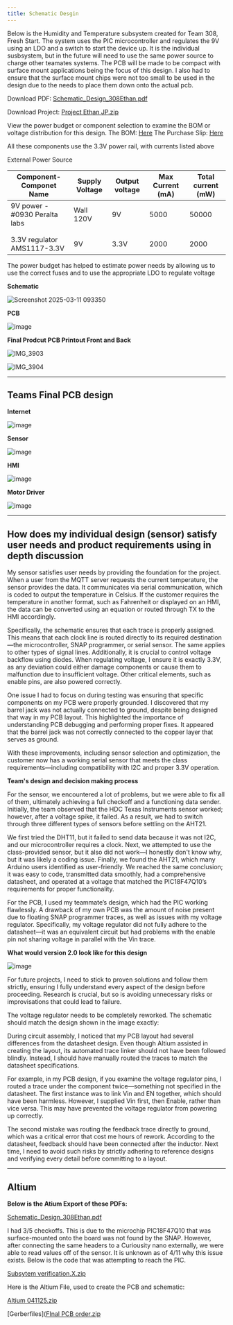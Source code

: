 ```yaml
---
title: Schematic Desgin
---
```

Below is the Humidity and Temperature subsystem created for Team 308, Fresh Start. 
The system uses the PIC microcontroller and regulates the 9V using an LDO and a switch to start the device up.
It is the individual susbsystem, but in the future will need to use the same power source to charge other teamates systems.
The PCB will be made to be compact with surface mount applications being the focus of this design. I also had to ensure that the surface mount chips were not too small to be used in the design due to the needs to place them down onto the actual pcb.

Download PDF: [Schematic_Design_308Ethan.pdf](https://docs.google.com/document/d/1R_pSA_grRBiEOySVnYVTawVCs2YtuYDbptRplWQcUcs/edit?tab=t.0)

Download Project: [Project Ethan JP.zip](https://github.com/user-attachments/files/19198007/Project.Ethan.JP.zip)

View the power budget or component selection to examine the BOM or voltage distribution for this design.
The BOM: [Here](https://docs.google.com/spreadsheets/d/1XDYP-75lMF53_pUxz10kB5wWfIxgC6Pn/edit?gid=1046845005#gid=1046845005)
The Purchase Slip: [Here](https://docs.google.com/spreadsheets/d/1szL4_3IZWjw0e24ai2LgEwiDuFHJ5Ls0/edit?gid=1685898793#gid=1685898793)

All these components use the 3.3V power rail, with currents listed above

External Power Source

| Component- Componet Name                | Supply Voltage | Output voltage | Max Current (mA) | Total current (mW) |
|--------------------------|-------------------|---------------------|------------------|------------|
| 9V power - #0930 Peralta labs     | Wall 120V      | 9V               | 5000            | 50000      |
|   |                  |                    |                 |          |
|  |  |  |  | |
| 3.3V regulator AMS1117-3.3V              | 9V       | 3.3V                | 2000            | 2000       |

The power budget has helped to estimate power needs by allowing us to use the correct fuses and to use the appropriate LDO to regulate voltage

**Schematic**

![Screenshot 2025-03-11 093350](https://github.com/user-attachments/assets/aa48b9cc-4702-4269-acf3-b9b52e117ee5)


**PCB** 

![image](https://github.com/user-attachments/assets/e321084d-0bac-43e1-ab30-9426a3a80da0)

**Final Prodcut PCB Printout Front and Back**

![IMG_3903](https://github.com/user-attachments/assets/abe144e8-7049-4c0d-a957-43d244809811)

![IMG_3904](https://github.com/user-attachments/assets/cabb0cf0-cee1-46a7-9b2c-666d70504920)

---
**Teams Final PCB design**
---

**Internet**

![image](https://github.com/user-attachments/assets/d8cc0b0d-5415-4143-afde-b6ceb6444252)

**Sensor**

![image](https://github.com/user-attachments/assets/b25837d6-d17e-4dfa-b05a-9b1cf3508820)

**HMI**

![image](https://github.com/user-attachments/assets/4483b70d-a024-4e62-96be-0379ea7bd6ea)

**Motor Driver**

![image](https://github.com/user-attachments/assets/1fa9834f-f6fb-4cda-a1a4-d665376c2281)

---
**How does my individual design (sensor) satisfy user needs and product requirements using in depth discussion**
---

My sensor satisfies user needs by providing the foundation for the project. When a user from the MQTT server requests the current temperature, the sensor provides the data. It communicates via serial communication, which is coded to output the temperature in Celsius. If the customer requires the temperature in another format, such as Fahrenheit or displayed on an HMI, the data can be converted using an equation or routed through TX to the HMI accordingly.

Specifically, the schematic ensures that each trace is properly assigned. This means that each clock line is routed directly to its required destination—the microcontroller, SNAP programmer, or serial sensor. The same applies to other types of signal lines. Additionally, it is crucial to control voltage backflow using diodes. When regulating voltage, I ensure it is exactly 3.3V, as any deviation could either damage components or cause them to malfunction due to insufficient voltage. Other critical elements, such as enable pins, are also powered correctly.

One issue I had to focus on during testing was ensuring that specific components on my PCB were properly grounded. I discovered that my barrel jack was not actually connected to ground, despite being designed that way in my PCB layout. This highlighted the importance of understanding PCB debugging and performing proper fixes. It appeared that the barrel jack was not correctly connected to the copper layer that serves as ground.

With these improvements, including sensor selection and optimization, the customer now has a working serial sensor that meets the class requirements—including compatibility with I2C and proper 3.3V operation.

**Team's design and decision making process**

For the sensor, we encountered a lot of problems, but we were able to fix all of them, ultimately achieving a full checkoff and a functioning data sender. Initially, the team observed that the HDC Texas Instruments sensor worked; however, after a voltage spike, it failed. As a result, we had to switch through three different types of sensors before settling on the AHT21.

We first tried the DHT11, but it failed to send data because it was not I2C, and our microcontroller requires a clock. Next, we attempted to use the class-provided sensor, but it also did not work—I honestly don't know why, but it was likely a coding issue. Finally, we found the AHT21, which many Arduino users identified as user-friendly. We reached the same conclusion; it was easy to code, transmitted data smoothly, had a comprehensive datasheet, and operated at a voltage that matched the PIC18F47Q10’s requirements for proper functionality.

For the PCB, I used my teammate’s design, which had the PIC working flawlessly. A drawback of my own PCB was the amount of noise present due to floating SNAP programmer traces, as well as issues with my voltage regulator. Specifically, my voltage regulator did not fully adhere to the datasheet—it was an equivalent circuit but had problems with the enable pin not sharing voltage in parallel with the Vin trace.

**What would version 2.0 look like for this design**

![image](https://github.com/user-attachments/assets/e321084d-0bac-43e1-ab30-9426a3a80da0)

For future projects, I need to stick to proven solutions and follow them strictly, ensuring I fully understand every aspect of the design before proceeding. Research is crucial, but so is avoiding unnecessary risks or improvisations that could lead to failure.

The voltage regulator needs to be completely reworked. The schematic should match the design shown in the image exactly:

During circuit assembly, I noticed that my PCB layout had several differences from the datasheet design. Even though Altium assisted in creating the layout, its automated trace linker should not have been followed blindly. Instead, I should have manually routed the traces to match the datasheet specifications.

For example, in my PCB design, if you examine the voltage regulator pins, I routed a trace under the component twice—something not specified in the datasheet. The first instance was to link Vin and EN together, which should have been harmless. However, I supplied Vin first, then Enable, rather than vice versa. This may have prevented the voltage regulator from powering up correctly.

The second mistake was routing the feedback trace directly to ground, which was a critical error that cost me hours of rework. According to the datasheet, feedback should have been connected after the inductor. Next time, I need to avoid such risks by strictly adhering to reference designs and verifying every detail before committing to a layout.

---
**Altium**
---

**Below is the Atium Export of these PDFs:**

[Schematic_Design_308Ethan.pdf](https://github.com/user-attachments/files/19718026/Schematic_Design_308Ethan.pdf)


I had 3/5 checkoffs. This is due to the microchip PIC18F47Q10 that was surface-mounted onto the board was not found by the SNAP. However, after connecting the same headers to a Curiousity nano externally, we were able to read values off of the sensor. It is unknown as of 4/11 why this issue exists.
Below is the code that was attempting to reach the PIC.

[Subsytem verification.X.zip](https://github.com/user-attachments/files/19718045/Subsytem.verification.X.zip)

Here is the Altium File, used to create the PCB and schematic: 

[Altium 041125.zip](https://github.com/user-attachments/files/19718059/Altium.041125.zip)

[Gerberfiles]([FInal PCB order.zip](https://github.com/user-attachments/files/20030549/FInal.PCB.order.zip)


